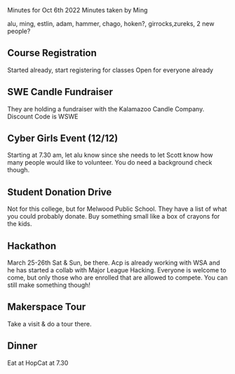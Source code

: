 Minutes for Oct 6th 2022
Minutes taken by Ming

alu, ming, estlin, adam, hammer, chago, hoken?, girrocks,zureks, 2 new people? 

## Course Registration
Started already, start registering for classes
Open for everyone already 

## SWE Candle Fundraiser
They are holding a fundraiser with the Kalamazoo Candle Company.  Discount Code is WSWE

## Cyber Girls Event (12/12)
Starting at 7.30 am, let alu know since she needs to let Scott know how many people would like to volunteer. You do need a background check though. 

## Student Donation Drive
Not for this college, but for Melwood Public School. They have a list of what you could probably donate. Buy something small like a box of crayons for the kids. 

## Hackathon
March 25-26th Sat & Sun, be there. Acp is already working with WSA and he has started a collab with Major League Hacking. Everyone is welcome to come, but only those who are enrolled that are allowed to compete. You can still make something though!

## Makerspace Tour
Take a visit & do a tour there. 

## Dinner
Eat at HopCat at 7.30